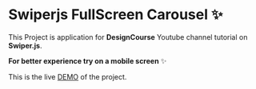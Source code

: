 # Swiperjs FullScreen Carousel ✨
This Project is application for **DesignCourse** Youtube channel tutorial on **Swiper.js**.


****For better experience try on a mobile screen**** ✨


This is the live [DEMO](https://margiexpo2020.netlify.app "demo") of the project.

